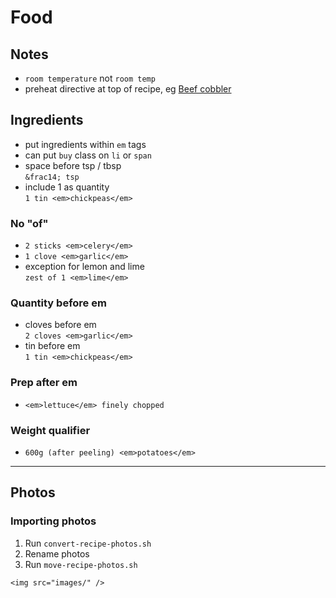# Food

## Notes
- `room temperature` not `room temp`
- preheat directive at top of recipe, eg [Beef cobbler](beef-cobbler.html)</a>

## Ingredients
- put ingredients within `em` tags
- can put `buy` class on `li` or `span`
- space before tsp / tbsp  
  `&frac14; tsp`
- include 1 as quantity  
  `1 tin <em>chickpeas</em>`

### No "of"
- `2 sticks <em>celery</em>`
- `1 clove <em>garlic</em>`
- exception for lemon and lime  
  `zest of 1 <em>lime</em>`

### Quantity before em
- cloves before em  
  `2 cloves <em>garlic</em>`
- tin before em  
  `1 tin <em>chickpeas</em>`

### Prep after em  
- `<em>lettuce</em> finely chopped`

### Weight qualifier
- `600g (after peeling) <em>potatoes</em>`

---

## Photos

### Importing photos
1. Run `convert-recipe-photos.sh`
2. Rename photos
3. Run `move-recipe-photos.sh`
```
<img src="images/" />
```

